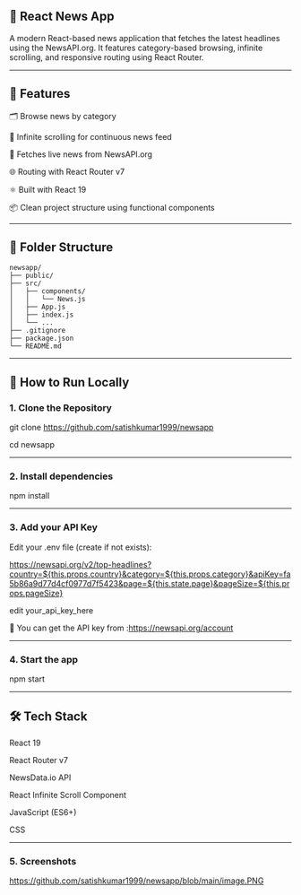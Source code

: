 ## 📰 React News App
A modern React-based news application that fetches the latest headlines using the NewsAPI.org. It features category-based browsing, infinite scrolling, and responsive routing using React Router.

---

## 📌 Features
🗂️ Browse news by category

🔁 Infinite scrolling for continuous news feed

🔎 Fetches live news from NewsAPI.org

🌐 Routing with React Router v7

⚛️ Built with React 19

📦 Clean project structure using functional components

---

## 📁 Folder Structure
```
newsapp/
├── public/
├── src/
│   ├── components/
│   │   └── News.js
│   ├── App.js
│   ├── index.js
│   └── ...
├── .gitignore
├── package.json
└── README.md
```

---

## 🚀 How to Run Locally

### 1. Clone the Repository
git clone https://github.com/satishkumar1999/newsapp

cd newsapp

---

### 2. Install dependencies
npm install

---

### 3. Add your API Key
Edit your .env file (create if not exists):

https://newsapi.org/v2/top-headlines?country=${this.props.country}&category=${this.props.category}&apiKey=fa5b86a9d77d4cf0977d7f5423&page=${this.state.page}&pageSize=${this.props.pageSize}

edit your_api_key_here

🔐 You can get the API key from :https://newsapi.org/account

---

### 4. Start the app
npm start

---

## 🛠️ Tech Stack
React 19

React Router v7

NewsData.io API

React Infinite Scroll Component

JavaScript (ES6+)

CSS

---

### 5. Screenshots
https://github.com/satishkumar1999/newsapp/blob/main/image.PNG
















